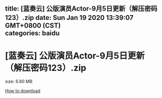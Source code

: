 
title: [蓝奏云]   公版演员Actor-9月5日更新（解压密码123）.zip
date: Sun Jan 19 2020 13:39:07 GMT+0800 (CST)    
categories: baidu
---

# [蓝奏云]   公版演员Actor-9月5日更新（解压密码123）.zip
size: 6.80 MB
 
 

[How to download](https://bpcam.bemobtrk.com/go/2ceec3aa-1ca2-46d6-b9ff-aaa5c184517c?jno=4666)